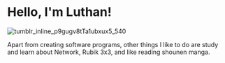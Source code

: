 # Hello, I'm Luthan!

![tumblr_inline_p9gugv8tTa1ubxux5_540](https://user-images.githubusercontent.com/55443868/117590513-15738f80-b15a-11eb-83db-19d7de8d3898.gif)

Apart from creating software programs, other things I like to do are study and learn about Network, Rubik 3x3, and like reading shounen manga.
